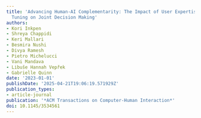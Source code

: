 ```yaml
---
title: 'Advancing Human-AI Complementarity: The Impact of User Expertise and Algorithmic
  Tuning on Joint Decision Making'
authors:
- Kori Inkpen
- Shreya Chappidi
- Keri Mallari
- Besmira Nushi
- Divya Ramesh
- Pietro Michelucci
- Vani Mandava
- Libuše Hannah Vepřek
- Gabrielle Quinn
date: '2023-01-01'
publishDate: '2025-04-21T19:06:19.571929Z'
publication_types:
- article-journal
publication: '*ACM Transactions on Computer-Human Interaction*'
doi: 10.1145/3534561
---
```

